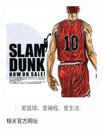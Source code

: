 <!-- 背景图片 -->
<img src="images/logo.jpg" alt="logo" style="zoom:25%;" />



> 爱篮球、爱编程、爱生活.

相关官方网址

<!-- 

 [docsify](https://docsify.js.org/#/) | [Asserjt](https://assertj.github.io/doc/) | [Junit5](https://junit.org/junit5/) | [Java](https://www.oracle.com/java/) | [Spring](https://spring.io/) |[SpringBoot](https://spring.io/projects/spring-boot) | [CAS](https://www.apereo.org/projects/cas) | [Shiro](https://shiro.apache.org/) | [IDEA](https://www.jetbrains.com/idea/) | [Maven](https://maven.apache.org/) | [Mybatis](https://mybatis.org/mybatis-3/zh/index.html) | [Nexus-OSS](https://www.sonatype.com/products/repository-oss) | [sonarqube](https://docs.sonarqube.org/latest/setup/install-server/) | [KeePass](https://keepass.info/)

[开始进入学习](/introduce)

-->

<!-- 背景色 -->

<!-- ![color](#f0f0f0) -->